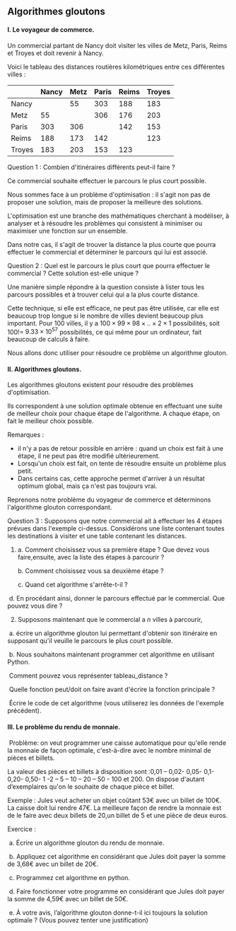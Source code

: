 ## Algorithmes gloutons



#### I. Le voyageur de commerce.



Un commercial partant de Nancy doit visiter les villes de Metz, Paris, Reims et Troyes et doit revenir à Nancy. 

Voici le tableau des distances routières kilométriques entre ces différentes villes :

|        | Nancy | Metz | Paris | Reims | Troyes |
| ------ | ----- | ---- | ----- | ----- | ------ |
| Nancy  |       | 55   | 303   | 188   | 183    |
| Metz   | 55    |      | 306   | 176   | 203    |
| Paris  | 303   | 306  |       | 142   | 153    |
| Reims  | 188   | 173  | 142   |       | 123    |
| Troyes | 183   | 203  | 153   | 123   |        |

Question 1 : Combien d'itinéraires différents peut-il faire ?

Ce commercial souhaite effectuer le parcours le plus court possible. 

Nous sommes face à un problème d'optimisation : il s'agit non pas de proposer une solution, mais de proposer la meilleure des solutions. 

L'optimisation est une branche des mathématiques cherchant à modéliser, à analyser et à résoudre les problèmes qui consistent à minimiser ou maximiser une fonction sur un ensemble. 

Dans notre cas, il s'agit de trouver la distance la plus courte que pourra effectuer le commercial et déterminer le parcours qui lui est associé.

Question 2 : Quel est le parcours le plus court que pourra effectuer le commercial ? Cette 	solution est-elle unique ?

Une manière simple répondre à la question consiste à lister tous les parcours possibles et à trouver celui qui a la plus courte distance. 

Cette technique, si elle est efficace, ne peut pas être utilisée, car elle est beaucoup trop longue si le nombre de villes devient beaucoup plus important. Pour 100 villes, il y a $100\times99\times98\times..\times2\times1$ possibilités, soit 100!= $9.33\times10^{57}$ possibilités, ce qui même pour un ordinateur, fait beaucoup de calculs à faire. 

Nous allons donc utiliser pour résoudre ce problème un algorithme glouton. 

#### II. Algorithmes gloutons.



Les algorithmes gloutons existent pour résoudre des problèmes d'optimisation. 

Ils correspondent à une solution optimale obtenue en effectuant une suite de meilleur choix pour chaque étape de l'algorithme. A chaque étape, on fait le meilleur choix possible. 



Remarques :

- il n'y a pas de retour possible en arrière : quand un choix est fait à une étape, il ne peut pas être modifié ultérieurement.
- Lorsqu'un choix est fait, on tente de résoudre ensuite un problème plus petit.  
- Dans certains cas, cette approche permet d'arriver à un résultat optimum global, mais ça n'est pas toujours vrai.  



Reprenons notre problème du voyageur de commerce et déterminons l'algorithme glouton correspondant. 



Question 3 : Supposons que notre commercial ait à effectuer les 4 étapes prévues dans l'exemple ci-dessus. Considérons une liste contenant toutes les destinations à visiter et une table contenant les distances. 

1. a. Comment choisissez vous sa première étape ? Que devez vous faire,ensuite, avec la liste des étapes à parcourir ?  

   b. Comment choisissez vous sa deuxième étape ?  

   c. Quand cet algorithme s'arrête-t-il ?  

​	d. En procédant ainsi, donner le parcours effectué par le commercial. Que pouvez vous dire ?  

2. Supposons maintenant que le commercial a $n$  villes à parcourir,  

​	a. écrire un algorithme glouton lui permettant d'obtenir son itinéraire en supposant qu'il veuille le 		parcours le plus court possible.

​	b. Nous souhaitons maintenant programmer cet algorithme en utilisant Python. 

​	Comment pouvez vous représenter tableau_distance ?

​	Quelle fonction peut/doit on faire avant d'écrire la fonction principale ?  	

​	Écrire le code de cet algorithme (vous utiliserez les données de l'exemple précédent).  	



#### III. Le problème du rendu de monnaie.

​	Problème: on veut programmer une caisse automatique pour qu'elle rende la monnaie de façon optimale, c'est-à-dire avec le nombre minimal de pièces et billets. 

La valeur des pièces et billets à disposition sont :0,01 – 0,02- 0,05- 0,1- 0,20- 0,50- 1 -2 – 5 – 10 – 20 – 50 - 100 et 200. On dispose d'autant d’exemplaires qu'on le souhaite de chaque pièce et billet. 

Exemple : Jules veut acheter un objet coûtant 53€ avec un billet de 100€. La caisse doit lui rendre 47€. La meilleure façon de rendre la monnaie est de le faire avec deux billets de 20,un billet de 5 et une pièce de deux euros. 

Exercice :

​	a. Écrire un algorithme glouton du rendu de monnaie. 

​	b. Appliquez cet algorithme en considérant que Jules doit payer la somme de 3,68€ avec un billet de 	20€. 

​	c. Programmez cet algorithme en python.

​	d. Faire fonctionner votre programme  en considérant que Jules doit payer la somme de  4,59€ 		avec un billet de 50€.

​	e. À votre avis, l’algorithme glouton donne-t-il ici toujours la solution optimale ? (Vous pouvez tenter une justification)

